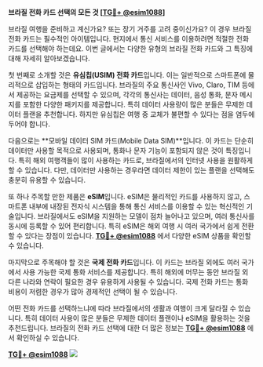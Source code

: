 **브라질 전화 카드 선택의 모든 것 [[TG💪+ @esim1088](https://t.me/s/esim1088)]**

브라질 여행을 준비하고 계신가요? 또는 장기 거주를 고려 중이신가요? 이 경우 브라질 전화 카드는 필수적인 아이템입니다. 현지에서 통신 서비스를 이용하려면 적절한 전화 카드를 선택해야 하는데요. 이번 글에서는 다양한 유형의 브라질 전화 카드와 그 특징에 대해 자세히 알아보겠습니다.

첫 번째로 소개할 것은 **유심칩(USIM) 전화 카드**입니다. 이는 일반적으로 스마트폰에 물리적으로 삽입하는 형태의 카드입니다. 브라질의 주요 통신사인 Vivo, Claro, TIM 등에서 제공하는 요금제를 선택할 수 있으며, 각각의 통신사는 데이터, 음성 통화, 문자 메시지를 포함한 다양한 패키지를 제공합니다. 특히 데이터 사용량이 많은 분들은 무제한 데이터 플랜을 추천합니다. 하지만 유심칩은 여행 중 교체가 불편할 수 있다는 점을 염두에 두어야 합니다.

다음으로는 **모바일 데이터 SIM 카드(Mobile Data SIM)**입니다. 이 카드는 단순히 데이터만 사용할 목적으로 사용되며, 통화나 문자 기능이 포함되지 않은 것이 특징입니다. 특히 해외 여행객들이 많이 사용하는 카드로, 브라질에서의 인터넷 사용을 원활하게 할 수 있습니다. 다만, 데이터만 사용하는 경우라면 데이터 제한이 있는 플랜을 선택해도 충분히 유용할 수 있습니다.

또 하나 주목할 만한 제품은 **eSIM**입니다. eSIM은 물리적인 카드를 사용하지 않고, 스마트폰 내부에 내장된 전자식 시스템을 통해 통신 서비스를 이용할 수 있는 혁신적인 기술입니다. 브라질에서도 eSIM을 지원하는 모델이 점차 늘어나고 있으며, 여러 통신사를 동시에 등록할 수 있어 편리합니다. 특히 eSIM은 해외 여행 시 여러 국가에서 쉽게 전환할 수 있다는 장점이 있습니다. **[TG💪+ @esim1088](https://t.me/s/esim1088)** 에서 다양한 eSIM 상품을 확인할 수 있습니다.

마지막으로 주목해야 할 것은 **국제 전화 카드**입니다. 이 카드는 브라질 외에도 여러 국가에서 사용 가능한 국제 통화 서비스를 제공합니다. 특히 해외에 머무는 동안 브라질 외 다른 나라와 연락이 필요한 경우 유용하게 사용될 수 있습니다. 국제 전화 카드는 통화 비용이 저렴한 경우가 많아 경제적인 선택이 될 수 있습니다.

어떤 전화 카드를 선택하느냐에 따라 브라질에서의 생활과 여행이 크게 달라질 수 있습니다. 특히 데이터 사용이 많은 분들은 무제한 데이터 플랜이나 eSIM을 활용하는 것을 추천드립니다. 브라질의 전화 카드 선택에 대한 더 많은 정보는 **[TG💪+ @esim1088](https://t.me/s/esim1088)** 에서 확인하실 수 있습니다.

**[TG💪+ @esim1088](https://t.me/s/esim1088) ![](https://i.postimg.cc/Y0z9fWf4/image.png)**